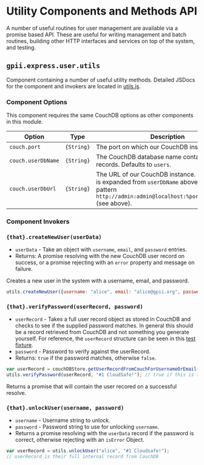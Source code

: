 # Utility Components and Methods API

A number of useful routines for user management are available via a promise based API.
These are useful for writing management and batch routines, building other HTTP interfaces
and services on top of the system, and testing.

## `gpii.express.user.utils`

Component containing a number of useful utility methods. Detailed JSDocs for the
component and invokers are located in [utils.js](../src/js/server/utils.js).

### Component Options

This component requires the same CouchDB options as other components in this module.

| Option             | Type       | Description |
| ------------------ | ---------- | ----------- |
| `couch.port`       | `{String}` | The port on which our CouchDB instance runs. |
| `couch.userDbName` | `{String}` | The CouchDB database name containing our user records.  Defaults to `users`. |
| `couch.userDbUrl`  | `{String}` | The URL of our CouchDB instance.  By default this is expanded from `userDbName` above using the pattern `http://admin:admin@localhost:%port/%userDbName` (see above). |

### Component Invokers

### `{that}.createNewUser(userData)`

* `userData` - Take an object with `username`, `email`, and `password` entries.
* Returns:  A promise resolving with the new CouchDB user record on success, or
  a promise rejecting with an `error` property and message on failure.

Creates a new user in the system with a username, email, and password.

```javascript
utils.createNewUser({username: "alice", email: "alice@gpii.org", password: "#1 Cloudsafe!"});
```

### `{that}.verifyPassword(userRecord, password)`

* `userRecord` - Takes a full user record object as stored in CouchDB and checks to see if the
  supplied password matches. In general this should be a record retrieved from CouchDB and not
  something you generate yourself. For reference, the `userRecord` structure can be seen in
  this [test fixture](https://github.com/GPII/gpii-express-user/blob/a83beacdffb4096a379fe91a8f6e23979839fdd8/tests/data/users.json).
* `password` - Password to verify against the userRecord.
* Returns: `true` if the password matches, otherwise `false`.

```javascript
var userRecord = couchDBStore.getUserRecordFromCouchForUsernameOrEmail("alice");
utils.verifyPassword(userRecord, "#1 CloudSafe!"); // true if this is their password
```

Returns a promise that will contain the user recored on a successful resolve.

### `{that}.unlockUser(username, password)`

* `username` - Username string to unlock.
* `password` - Password string to use for unlocking `username`.
* Returns a promise resolving with the `userData` record if the password is correct,
  otherwise rejecting with an `isError` Object.

```javascript
var userRecord = utils.unlockUser("alice", "#1 Cloudsafe!");
// userRecord is their full internal record from CouchDB
```
